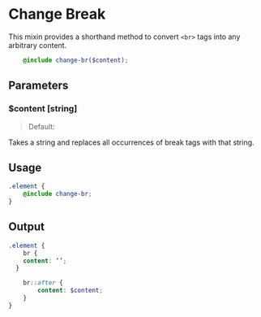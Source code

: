 # Change Break

This mixin provides a shorthand method to convert `<br>` tags into any arbitrary content.

```scss
    @include change-br($content);
```

## Parameters

### $content [string]

> Default: ` `

Takes a string and replaces all occurrences of break tags with that string.

## Usage

```scss
.element {
    @include change-br;
}
```

## Output

```scss
.element {
    br {
    content: ‘’;
  }

    br::after {
        content: $content;
    }
}
```
